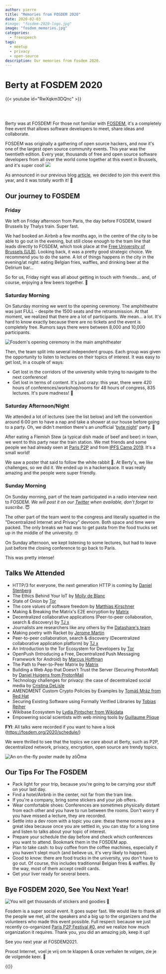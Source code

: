 ```yaml
---
author: pierre
title: "Memories from FOSDEM 2020"
date: 2020-02-03
#image: "fosdem-2020-logo.jpg"
image: "fosdem_memories.jpg"
categories:
  - freespeech
tags:
  - meetup
  - privacy
  - open-source
description: Our memories from Fosdem 2020.
---
```


# Berty at FOSDEM 2020

{{< youtube id="RwXqkm3DQnc" >}}

<br></br>

Berty was at FOSDEM! For those not familiar with [FOSDEM](https://fosdem.org/2020/), it's a completely free event that allows software developers to meet, share ideas and collaborate.

FOSDEM was originally a gathering of open source hackers, and now it's one of the largest open source community events. This year was the twentieth edition. Every year, thousands of free and open source software developers from all over the world come together at this event in Brussels, and it's super cool! ![](fosdem-cake.jpg)

As announced in our previous blog [article](https://berty.tech/blog/berty-at-fosdem-2020/), we decided to join this event this year, and it was totally worth it! 🤩

## Our journey to FOSDEM

### Friday
We left on Friday afternoon from Paris, the day before FOSDEM, toward  Brussels by Thalys train. Super fast.

We had booked an Airbnb a few months ago, in the centre of the city to be able to go out in the evening, but still close enough to the tram line that leads directly to FOSDEM, which took place at the [Free University of Brussels (ULB)](https://www.ulb.be/). Looking back, it was a pretty good strategic choice. We recommend you to do the same. A lot of things happens in the city in the evening/at night: eating Belgian fries, waffles, and drinking beer at the Delirium bar...

So for us, Friday night was all about getting in touch  with friends... and, of course, enjoying a few beers together. 🍻

### Saturday Morning
On Saturday morning we went to the opening ceremony. The amphitheatre was just FULL - despite the 1500 seats and the retransmission. At that moment, we realized that there are a lot of participants. We mean... a lot.  It's hard to know exactly because there are no tickets and the event is completely free.  Rumors says there were between 8,000 and 10,000 participants.

![Fosdem's opening ceremony in the main amphitheater](openning-ceremony-fosdem2020.jpg "Fosdem's opening ceremony in the main amphitheater")

Then, the team split into several independent groups. Each group was given the opportunity to listen to lectures on their topics of interest. It was easy to get lost, in a couple of ways:

* Get lost in the corridors of the university while trying to navigate to the next conference!
* Get lost in terms of content. It's just crazy: this year, there were 420 hours of conferences/workshop/rooms for 48 hours of congress, 835 lectures. It's pure madness! 🤯


### Saturday Afternoon/Night
We attended a lot of lectures (see the list below) and left the convention around 6:00 pm to have a nap and take a shower at our house before going to a party. Oh, we didn't mention there's an unofficial '[byte night](https://hsbxl.be/events/byteweek/2020/bytenight/)' party. 🎉

After eating a Flemish Stew (a typical dish made of beef and beer) in town, we went to this party near the train station. We met friends and some people we had already seen at [Paris P2P](https://p2p.paris/) and from [IPFS Camp 2019](https://github.com/ipfs/camp). It's a small world!

We saw a poster that said to follow the white rabbit 🐇. At Berty's, we like challenges, so we did it. We ended up in a hackerspace. It was really amazing and the people were super friendly.

### Sunday Morning
On Sunday morning, part of the team participated in a radio interview next to FOSDEM. *We will post it on our [Twitter](https://twitter.com/berty) when available, don't forget to suscribe.* 😇

The other part of the team went to the congress and literally squatted in the "Decentralized Internet and Privacy" devroom. Both space and time were packed. The only breaks we had was to get pasta from the food trucks set up in the middle of the university. 🤓

On Sunday afternoon, we kept listening to some lectures, but  had to leave just before the closing conference to go back to Paris.

This was pretty intense!

## Talks We Attended


- HTTP/3 for everyone, the next generation HTTP is coming by [Daniel Stenberg](https://daniel.haxx.se/)
- The Ethics Behind Your IoT by [Molly de Blanc](http://deblanc.net/blog/)
- State of Onion by [Tor](https://www.torproject.org/)
- The core values of software freedom by [Matthias Kirschner](https://fsfe.org/about/kirschner/)
- Making & Breaking the Matrix's E2E encryption by [Matrix](https://matrix.org/)
- Decentralized collaborative applications (Peer-to-peer collaboration, search & discovery) by [TJ x](https://fosdem.org/2020/schedule/speaker/tg_x/)
- Journalists are researchers like any others by the [Datashare's team](https://datashare.icij.org/)
- Making poetry with Racket by [Jerome Martin](http://rilouw.eu/)
- Peer-to-peer collaboration, search & discovery (Decentralized collaborative application platform) by [TJ x](https://fosdem.org/2020/schedule/speaker/tg_x/)
- An Introduction to the Tor Ecosystem for Developers by [Tor](https://www.torproject.org/)
- OpenPush (Introducing a Free, Decentralized Push Messaging Framework for Android) by [Marcus Hoffman](https://bubu1.eu)
- The Path to Peer-to-Peer Matrix  by [Matrix](https://matrix.org/)
- Building a Web App that Doesn’t Trust the Server (Securing ProtonMail) by [Daniel Huigens from ProtonMail](https://protonmail.com/)
- Technology challenges for privacy: the case of decentralized social media by [Cristina DeLisle](https://twitter.com/cristinadelisle)
- AMENDMENT Custom Crypto Policies by Examples by [Tomáš Mráz from Red Hat](http://people.redhat.com/tmraz/)
- Securing Existing Software using Formally Verified Libraries by [Tobias Reiher](https://fosdem.org/2020/schedule/speaker/tobias_reiher/)
- Wikibase Ecosystem by [Lydia Pintscher from Wikidata](https://www.wikidata.org/wiki/Wikidata:Main_Page)
- Empowering social scientists with web mining tools by [Guillaume Plique](https://medialab.sciencespo.fr/equipe/guillaume-plique/)


**FYI**: All talks were recorded if you want to have a look (https://fosdem.org/2020/schedule/)

We were thrilled to see that the topics we care about at Berty, such as P2P, decentralized network, privacy, encryption, open source are trendy topics.

![An on-the-fly poster made by zôÖma](poster-berty.jpg "An on-the-fly poster made by zôÖma")

## Our Tips For The FOSDEM

* Pack light for your trip, because you're going to be carrying your stuff on your last day.
* Find a hotel/Airbnb in the center, not far from the tram line.
* If you're a company, bring some stickers and your job offers.
* Wear comfortable shoes: Conferences are sometimes physically distant from each other and you have to run between the rooms. Don't worry if you have missed a lecture, they are recorded.
* Settle into a dev room with a topic you care: these theme rooms are a great idea because once you are settled in, you can stay for a long time and listen to talks about your topic of interest.
* Prepare your schedule the day before and check which conferences you want to attend. Bookmark them in the FOSDEM app.
* Plan to take cash: to buy coffee from the coffee machines, especially if you haven't slept much (and believe us, it's very likely to happen).
* Good to know: there are food trucks in the university, you don't have to go out. Of course, this includes traditionnal Belgian fries & waffles. By the way, most of them accept credit cards.
* Get your liver ready for several beers.

## Bye FOSDEM 2020, See You Next Year!

![You will get thousands of stickers and goodies 🤩](sticker-fosdem2020.jpg "You will get thousands of stickers and goodies 🤩")

Fosdem is a super social event. It goes super fast. We would like to thank all the people we met, all the speakers and a big up to the organizers and the volunteers who made this event possible. Full respect: because we just recently co-organized [Paris P2P Festival #0](https://berty.tech/blog/berty-at-p2p-festival/), and we realize how much organization it requires. Thank you, you did an amazing job, keep it up!

See you next year at FOSDEM2021.

Proost Internet, voel je vrij om te klappen & onze verhalen te volgen, zie je de volgende keer. 🤫


 {{<tweet id="1223526319511801856">}}


